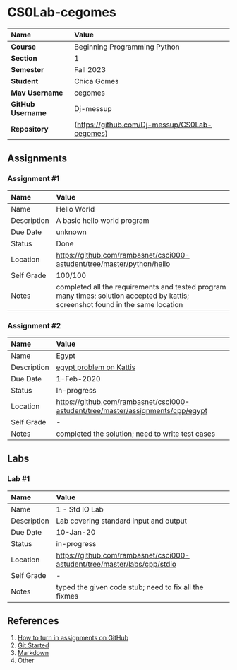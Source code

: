 # CS0Lab-cegomes

| Name | Value |
|:---|:---|
| **Course** | Beginning Programming Python |
| **Section** | 1 |
| **Semester** | Fall 2023 |
| **Student** | Chica Gomes |
| **Mav Username**            | cegomes |
| **GitHub Username**         | Dj-messup |
| **Repository**          | (https://github.com/Dj-messup/CS0Lab-cegomes) |

## Assignments

### Assignment #1

| Name | Value |
| :--- | :--- |
| Name | Hello World |
| Description | A basic hello world program |
| Due Date | unknown |
| Status | Done |
| Location | https://github.com/rambasnet/csci000-astudent/tree/master/python/hello |
| Self Grade | 100/100 |
| Notes | completed all the requirements and tested program many times; solution accepted by kattis; screenshot found in the same location |

### Assignment #2

| Name | Value |
| :--- | :--- |
| Name | Egypt |
| Description | [egypt problem on Kattis](https://open.kattis.com/problems/egypt) |
| Due Date | 1-Feb-2020 |
| Status | In-progress |
| Location | https://github.com/rambasnet/csci000-astudent/tree/master/assignments/cpp/egypt |
| Self Grade | - |
| Notes | completed the solution; need to write test cases |


## Labs

### Lab #1

| Name | Value |
| :--- | :--- |
| Name | 1 - Std IO Lab |
| Description | Lab covering standard input and output |
| Due Date | 10-Jan-20 |
| Status | in-progress |
| Location | https://github.com/rambasnet/csci000-astudent/tree/master/labs/cpp/stdio |
| Self Grade | - |
| Notes | typed the given code stub; need to fix all the fixmes |


## References

1. [How to turn in assignments on GitHub](https://docs.google.com/document/d/16mixtVA-dePbWidBzI3JXNW4kFhRyT7XsJgL6GtGvGA/edit?usp=sharing)
2. [Git Started](https://docs.google.com/document/d/1M0YeBfFPy5YPpfX7312R9-IldjagimvEma_YhgeLPcw/edit#heading=h.ssqvh5gmotj4)
3. [Markdown](https://github.com/adam-p/markdown-here/wiki/Markdown-Cheatsheet)
4. Other
